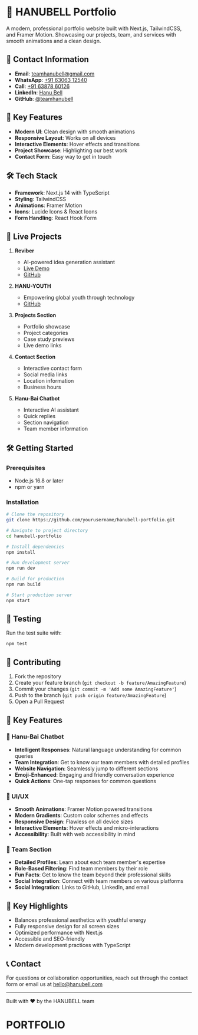 # 🚀 HANUBELL Portfolio

A modern, professional portfolio website built with Next.js, TailwindCSS, and Framer Motion. Showcasing our projects, team, and services with smooth animations and a clean design.

## 📱 Contact Information

- **Email**: [teamhanubell@gmail.com](mailto:teamhanubell@gmail.com)
- **WhatsApp**: [+91 63063 12540](https://wa.me/916306312540)
- **Call**: [+91 63878 60126](tel:+916387860126)
- **LinkedIn**: [Hanu Bell](https://www.linkedin.com/in/hanu-bell-b97647381)
- **GitHub**: [@teamhanubell](https://github.com/teamhanubell)

## 🎨 Key Features

- **Modern UI**: Clean design with smooth animations
- **Responsive Layout**: Works on all devices
- **Interactive Elements**: Hover effects and transitions
- **Project Showcase**: Highlighting our best work
- **Contact Form**: Easy way to get in touch

## 🛠 Tech Stack

- **Framework**: Next.js 14 with TypeScript
- **Styling**: TailwindCSS
- **Animations**: Framer Motion
- **Icons**: Lucide Icons & React Icons
- **Form Handling**: React Hook Form

## 🚀 Live Projects

1. **Reviber**
   - AI-powered idea generation assistant
   - [Live Demo](https://reviber.netlify.app)
   - [GitHub](https://github.com/sarthaksinghaniya/reviber)

2. **HANU-YOUTH**
   - Empowering global youth through technology
   - [GitHub](https://github.com/sarthaksinghaniya/hanu-youth)

4. **Projects Section**
   - Portfolio showcase
   - Project categories
   - Case study previews
   - Live demo links

5. **Contact Section**
   - Interactive contact form
   - Social media links
   - Location information
   - Business hours

6. **Hanu-Bai Chatbot**
   - Interactive AI assistant
   - Quick replies
   - Section navigation
   - Team member information

## 🛠️ Getting Started

### Prerequisites
- Node.js 16.8 or later
- npm or yarn

### Installation

```bash
# Clone the repository
git clone https://github.com/yourusername/hanubell-portfolio.git

# Navigate to project directory
cd hanubell-portfolio

# Install dependencies
npm install

# Run development server
npm run dev

# Build for production
npm run build

# Start production server
npm start
```

## 🧪 Testing

Run the test suite with:
```bash
npm test
```

## 🤝 Contributing

1. Fork the repository
2. Create your feature branch (`git checkout -b feature/AmazingFeature`)
3. Commit your changes (`git commit -m 'Add some AmazingFeature'`)
4. Push to the branch (`git push origin feature/AmazingFeature`)
5. Open a Pull Request

## 🎯 Key Features

### 🤖 Hanu-Bai Chatbot
- **Intelligent Responses**: Natural language understanding for common queries
- **Team Integration**: Get to know our team members with detailed profiles
- **Website Navigation**: Seamlessly jump to different sections
- **Emoji-Enhanced**: Engaging and friendly conversation experience
- **Quick Actions**: One-tap responses for common questions

### 🎨 UI/UX
- **Smooth Animations**: Framer Motion powered transitions
- **Modern Gradients**: Custom color schemes and effects
- **Responsive Design**: Flawless on all device sizes
- **Interactive Elements**: Hover effects and micro-interactions
- **Accessibility**: Built with web accessibility in mind

### 👥 Team Section
- **Detailed Profiles**: Learn about each team member's expertise
- **Role-Based Filtering**: Find team members by their role
- **Fun Facts**: Get to know the team beyond their professional skills
- **Social Integration**: Connect with team members on various platforms
- **Social Integration**: Links to GitHub, LinkedIn, and email

## 🌟 Key Highlights

- Balances professional aesthetics with youthful energy
- Fully responsive design for all screen sizes
- Optimized performance with Next.js
- Accessible and SEO-friendly
- Modern development practices with TypeScript

## 📞 Contact

For questions or collaboration opportunities, reach out through the contact form or email us at hello@hanubell.com

---

Built with ❤️ by the HANUBELL team
# PORTFOLIO
